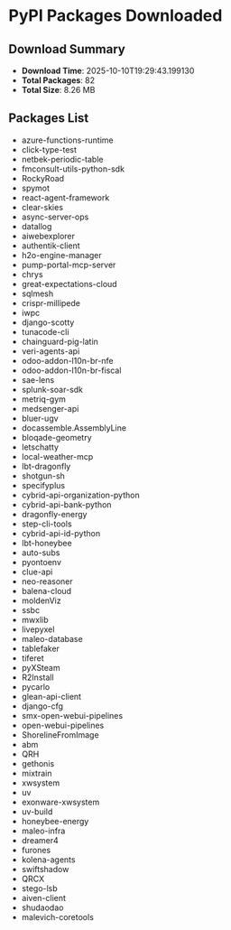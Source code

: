# PyPI Packages Downloaded

## Download Summary
- **Download Time**: 2025-10-10T19:29:43.199130
- **Total Packages**: 82
- **Total Size**: 8.26 MB

## Packages List
- azure-functions-runtime
- click-type-test
- netbek-periodic-table
- fmconsult-utils-python-sdk
- RockyRoad
- spymot
- react-agent-framework
- clear-skies
- async-server-ops
- datallog
- aiwebexplorer
- authentik-client
- h2o-engine-manager
- pump-portal-mcp-server
- chrys
- great-expectations-cloud
- sqlmesh
- crispr-millipede
- iwpc
- django-scotty
- tunacode-cli
- chainguard-pig-latin
- veri-agents-api
- odoo-addon-l10n-br-nfe
- odoo-addon-l10n-br-fiscal
- sae-lens
- splunk-soar-sdk
- metriq-gym
- medsenger-api
- bluer-ugv
- docassemble.AssemblyLine
- bloqade-geometry
- letschatty
- local-weather-mcp
- lbt-dragonfly
- shotgun-sh
- specifyplus
- cybrid-api-organization-python
- cybrid-api-bank-python
- dragonfly-energy
- step-cli-tools
- cybrid-api-id-python
- lbt-honeybee
- auto-subs
- pyontoenv
- clue-api
- neo-reasoner
- balena-cloud
- moldenViz
- ssbc
- mwxlib
- livepyxel
- maleo-database
- tablefaker
- tiferet
- pyXSteam
- R2Install
- pycarlo
- glean-api-client
- django-cfg
- smx-open-webui-pipelines
- open-webui-pipelines
- ShorelineFromImage
- abm
- QRH
- gethonis
- mixtrain
- xwsystem
- uv
- exonware-xwsystem
- uv-build
- honeybee-energy
- maleo-infra
- dreamer4
- furones
- kolena-agents
- swiftshadow
- QRCX
- stego-lsb
- aiven-client
- shudaodao
- malevich-coretools
